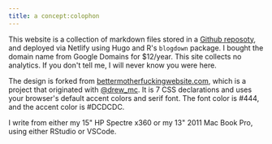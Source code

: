 ```yaml
---
title: a concept:colophon
---
```


This website is a collection of markdown files stored in a <a href="https://github.com/deblnia/deblnia.github.io" target="_blank">Github reposoty</a>, and deployed via Netlify using Hugo and R's `blogdown` package. I bought the domain name from Google Domains for $12/year. This site collects no analytics. If you don't tell me, I will never know you were here. 

The design is forked from <a href="http://bettermotherfuckingwebsite.com/" target="_blank">bettermotherfuckingwebsite.com</a>, which is a project that originated with <a href="https://twitter.com/drew_mc" target="_blank">@drew_mc</a>. It is 7 CSS declarations and uses your browser's default accent colors and serif font. The font color is #444, and the accent color is #DCDCDC. 

I write from either my 15" HP Spectre x360 or my 13" 2011 Mac Book Pro, using either RStudio or VSCode. 